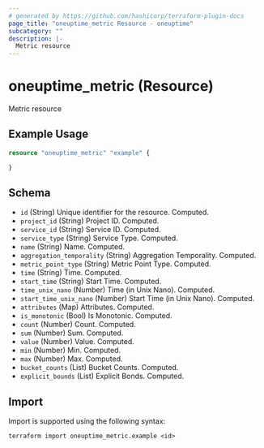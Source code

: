 ```yaml
---
# generated by https://github.com/hashicorp/terraform-plugin-docs
page_title: "oneuptime_metric Resource - oneuptime"
subcategory: ""
description: |-
  Metric resource
---
```


# oneuptime_metric (Resource)

Metric resource

## Example Usage

```terraform
resource "oneuptime_metric" "example" {

}
```

## Schema

- `id` (String) Unique identifier for the resource. Computed.
- `project_id` (String) Project ID. Computed.
- `service_id` (String) Service ID. Computed.
- `service_type` (String) Service Type. Computed.
- `name` (String) Name. Computed.
- `aggregation_temporality` (String) Aggregation Temporality. Computed.
- `metric_point_type` (String) Metric Point Type. Computed.
- `time` (String) Time. Computed.
- `start_time` (String) Start Time. Computed.
- `time_unix_nano` (Number) Time (in Unix Nano). Computed.
- `start_time_unix_nano` (Number) Start Time (in Unix Nano). Computed.
- `attributes` (Map) Attributes. Computed.
- `is_monotonic` (Bool) Is Monotonic. Computed.
- `count` (Number) Count. Computed.
- `sum` (Number) Sum. Computed.
- `value` (Number) Value. Computed.
- `min` (Number) Min. Computed.
- `max` (Number) Max. Computed.
- `bucket_counts` (List) Bucket Counts. Computed.
- `explicit_bounds` (List) Explicit Bonds. Computed.

## Import

Import is supported using the following syntax:

```shell
terraform import oneuptime_metric.example <id>
```
